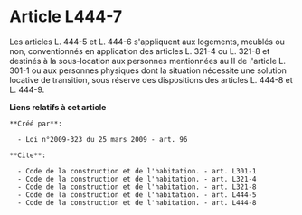 # Article L444-7

Les articles L. 444-5 et L. 444-6 s'appliquent aux logements, meublés ou non, conventionnés en application des articles L.
321-4 ou L. 321-8 et destinés à la sous-location aux personnes mentionnées au II de l'article L. 301-1 ou aux personnes
physiques dont la situation nécessite une solution locative de transition, sous réserve des dispositions des articles L.
444-8 et L. 444-9.

**Liens relatifs à cet article**

	**Créé par**:

	  - Loi n°2009-323 du 25 mars 2009 - art. 96

	**Cite**:

	  - Code de la construction et de l'habitation. - art. L301-1
	  - Code de la construction et de l'habitation. - art. L321-4
	  - Code de la construction et de l'habitation. - art. L321-8
	  - Code de la construction et de l'habitation. - art. L444-5
	  - Code de la construction et de l'habitation. - art. L444-8
